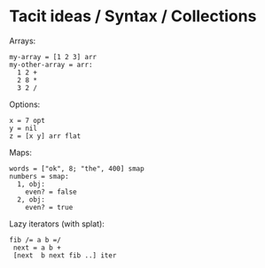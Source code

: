 # Tacit ideas / Syntax / Collections

Arrays:
```
my-array = [1 2 3] arr
my-other-array = arr:
  1 2 +
  2 8 *
  3 2 /
```

Options:
```
x = 7 opt
y = nil
z = [x y] arr flat
```

Maps:
```
words = ["ok", 8; "the", 400] smap
numbers = smap:
  1, obj:
    even? = false
  2, obj:
    even? = true
```

Lazy iterators (with splat):
```
fib /= a b =/
 next = a b +
 [next  b next fib ..] iter
```
